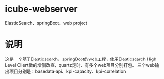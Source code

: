 # icube-webserver
ElasticSearch、springBoot、web project
# 说明
这是一个基于Elasticsearch、springBoot的web工程，使用Elasticsearch High Level Client做的增删改查，quartz定时、有多个web项目分别打包。
三个web输出项目分别是：basedata-api、kpi-capacity、kpi-correlation
